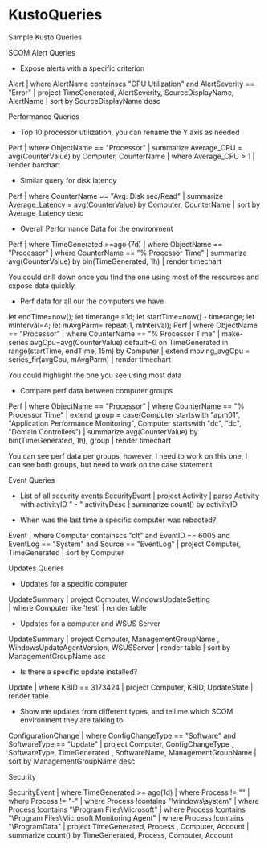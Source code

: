 # KustoQueries
Sample Kusto Queries

SCOM Alert Queries
-	Expose alerts with a specific criterion

Alert 
| where AlertName containscs "CPU Utilization" and AlertSeverity == "Error"
| project TimeGenerated, AlertSeverity, SourceDisplayName, AlertName 
| sort by SourceDisplayName desc

Performance Queries
-	Top 10 processor utilization, you can rename the Y axis as needed

Perf 
| where ObjectName == "Processor"
| summarize Average_CPU = avg(CounterValue) by Computer, CounterName 
| where Average_CPU > 1
| render barchart

-	Similar query for disk latency

Perf 
| where CounterName == "Avg. Disk sec/Read" 
| summarize Average_Latency = avg(CounterValue) by Computer, CounterName 
| sort by Average_Latency desc


-	Overall Performance Data for the environment

Perf
| where TimeGenerated >=ago (7d)
| where ObjectName == "Processor"
| where CounterName == "% Processor Time"
| summarize avg(CounterValue) by bin(TimeGenerated, 1h)
| render timechart

 
You could drill down once you find the one using most of the resources and expose data quickly

-	Perf data for all our the computers we have

let endTime=now();
let timerange =1d;
let startTime=now() - timerange;
let mInterval=4;
let mAvgParm= repeat(1, mInterval);
Perf
| where ObjectName == "Processor"
| where CounterName == "% Processor Time"
| make-series avgCpu=avg(CounterValue)  default=0 on TimeGenerated in range(startTime, endTime, 15m) by Computer
| extend moving_avgCpu = series_fir(avgCpu, mAvgParm) 
| render timechart

 
You could highlight the one you see using most data

-	Compare perf data between computer groups

Perf
| where ObjectName == "Processor"
| where CounterName == "% Processor Time"
| extend group = case(Computer startswith "apm01", "Application Performance Monitoring", Computer startswith "dc", "dc", "Domain Controllers")
| summarize avg(CounterValue) by bin(TimeGenerated, 1h), group
| render timechart


 
You can see perf data per groups, however, I need to work on this one, I can see both groups, but need to work on the case statement

Event Queries
-	List of all security events
SecurityEvent
| project  Activity
| parse Activity with activityID " - " activityDesc
| summarize count() by activityID

-	When was the last time a specific computer was rebooted?

Event 
| where Computer containscs "clt" and  EventID == 6005 and EventLog == "System" and Source == "EventLog"
| project Computer, TimeGenerated 
| sort by Computer


Updates Queries
-	Updates for a specific computer

UpdateSummary
| project Computer, WindowsUpdateSetting  
 | where Computer  like 'test' 
 | render table

-	Updates for a computer and WSUS Server 

UpdateSummary
| project Computer, ManagementGroupName , WindowsUpdateAgentVersion, WSUSServer  | render table
| sort by ManagementGroupName asc 


-	Is there a specific update installed?

Update 
| where KBID == 3173424
| project Computer, KBID, UpdateState 
| render table

-	Show me updates from different types, and tell me which SCOM environment they are talking to 

ConfigurationChange 
| where ConfigChangeType == "Software" and SoftwareType == "Update" 
| project Computer, ConfigChangeType , SoftwareType, TimeGenerated , SoftwareName, ManagementGroupName
| sort by ManagementGroupName desc

Security

SecurityEvent
| where TimeGenerated >= ago(1d) 
| where Process != "" 
| where Process != "-" 
| where Process !contains "\\windows\\system" 
| where Process !contains "\\Program Files\\Microsoft" 
| where Process !contains "\\Program Files\\Microsoft Monitoring Agent" 
| where Process !contains "\\ProgramData" 
| project TimeGenerated, Process , Computer, Account 
| summarize count() by TimeGenerated, Process, Computer, Account 

